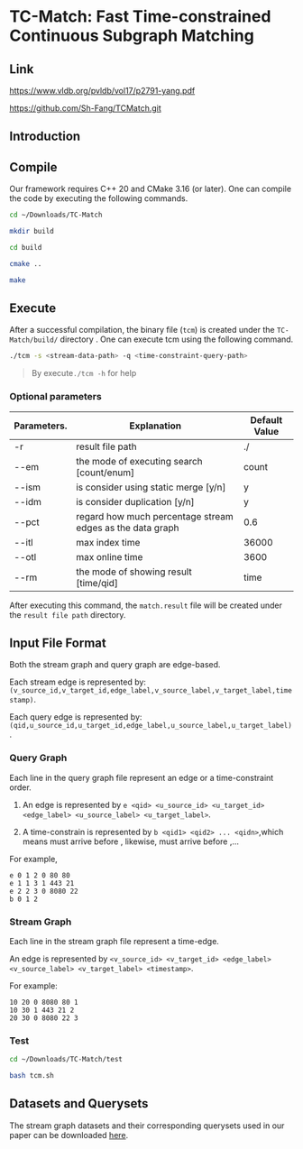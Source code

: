 
# TC-Match: Fast Time-constrained Continuous Subgraph Matching

## Link

https://www.vldb.org/pvldb/vol17/p2791-yang.pdf

https://github.com/Sh-Fang/TCMatch.git


## Introduction


## Compile

Our framework requires C++ 20 and CMake 3.16 (or later). One can compile the code by executing the following commands.

```bash
cd ~/Downloads/TC-Match

mkdir build

cd build

cmake ..

make
```

## Execute

After a successful compilation, the binary file (`tcm`) is created under the `TC-Match/build/` directory . One can execute tcm using the following command.

```bash
./tcm -s <stream-data-path> -q <time-constraint-query-path>
```

> By execute```./tcm -h``` for help

### Optional parameters

| Parameters. | Explanation                                               | Default Value |
| ----------- | --------------------------------------------------------- | ------------- |
| -r          | result file path                                          | ./            |
| --em        | the mode of executing search [count/enum]                 | count         |
| --ism       | is consider using static merge [y/n]                      | y             |
| --idm       | is consider duplication [y/n]                             | y             |
| --pct       | regard how much percentage stream edges as the data graph | 0.6           |
| --itl       | max index time                                            | 36000         |
| --otl       | max online time                                           | 3600          |
| --rm        | the mode of showing result [time/qid]                     | time          |

After executing this command, the `match.result` file will be created under the `result file path` directory.

## Input File Format

Both the stream graph and query graph are edge-based. 

Each stream edge is represented by: `(v_source_id,v_target_id,edge_label,v_source_label,v_target_label,timestamp)`. 

Each query edge is represented by:  `(qid,u_source_id,u_target_id,edge_label,u_source_label,u_target_label)`.

### Query Graph

Each line in the query graph file represent an edge or a time-constraint order.

1. An edge is represented by `e <qid> <u_source_id> <u_target_id> <edge_label> <u_source_label> <u_target_label>`.

2. A time-constrain is represented by `b <qid1> <qid2> ... <qidn>`,which means <qid1> must arrive before <qid2>, likewise, <qid3> must arrive before <qid3>,...

For example,
```
e 0 1 2 0 80 80
e 1 1 3 1 443 21 
e 2 2 3 0 8080 22
b 0 1 2
```

### Stream Graph

Each line in the stream graph file represent a time-edge.

An edge is represented by `<v_source_id> <v_target_id> <edge_label> <v_source_label> <v_target_label> <timestamp>`.

For example:
```
10 20 0 8080 80 1
10 30 1 443 21 2
20 30 0 8080 22 3
```

### Test
```bash
cd ~/Downloads/TC-Match/test

bash tcm.sh
```



## Datasets and Querysets

The stream graph datasets and their corresponding querysets used in our paper can be downloaded [here](https://drive.google.com/drive/folders/1h7SrPfxYlk8z1A8CnFGk5WqpZEHsA29R?usp=sharing).